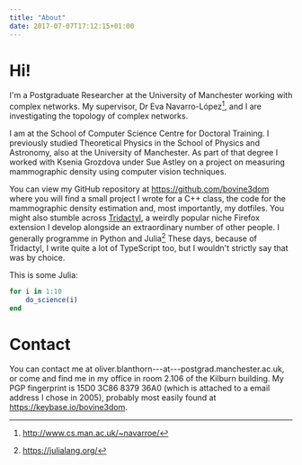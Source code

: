 ```yaml
---
title: "About"
date: 2017-07-07T17:12:15+01:00
---
```


# Hi!

I'm a Postgraduate Researcher at the University of Manchester working with complex networks. My supervisor, Dr Eva Navarro-López[^Eva], and I are investigating the topology of complex networks.

<!-- {{< figure class="blog-image" src="/images/me.jpg" title="This is me." >}} -->

I am at the School of Computer Science Centre for Doctoral Training. I previously studied Theoretical Physics in the School of Physics and Astronomy, also at the University of Manchester. As part of that degree I worked with Ksenia Grozdova under Sue Astley on a project on measuring mammographic density using computer vision techniques.
<!--more-->

<!-- that tells Hugo where to cut things off -->

<!-- I am particularly interested in how complex networks change over time, and ways of meassuring those changes. My supervisor is Eva Navarro-Lopez. --> 

You can view my GitHub repository at https://github.com/bovine3dom where you will find a small project I wrote for a C++ class, the code for the mammographic density estimation and, most importantly, my dotfiles. You might also stumble across [Tridactyl](https://github.com/tridactyl/tridactyl), a weirdly popular niche Firefox extension I develop alongside an extraordinary number of other people. I generally programme in Python and Julia[^Julia] These days, because of Tridactyl, I write quite a lot of TypeScript too, but I wouldn't strictly say that was by choice.


This is some Julia:

```julia
for i in 1:10
    do_science(i)
end
```

# Contact

You can contact me at oliver.blanthorn---at---postgrad.manchester.ac.uk, or come and find me in my office in room 2.106 of the Kilburn building. My PGP fingerprint is 15D0 3C86 8379 36A0 (which is attached to a email address I chose in 2005), probably most easily found at https://keybase.io/bovine3dom.

[^Eva]: http://www.cs.man.ac.uk/~navarroe/
[^Julia]: https://julialang.org/
